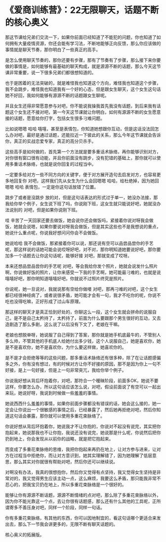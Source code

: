 # 《爱商训练营》：22无限聊天，话题不断的核心奥义

那这节课给兄弟们交流一下，如果你前面已经知道了不能犯的问题，你也知道了如何拥有大量疫情资源，你还会能有学习法，不断地能够正向反馈，那么你应该做的事情就是聊天节奏，那你明白了一些真正的高手。

是怎么使用聊天节奏的，那你还要有步骤，那有了节奏有了步骤，那么接下来你要做的事情是，如何能够有最基础的聊天构成，就是源源不断的话题，那么今天这节课非常重要，说一下很多兄弟们都很想知道的。

也于是困着的无法突破的，就是难怪我也知道这个方向，难怪我也知道这个步骤，我不会跳步，难怪我也知道我有一个好的心态，但是跟女生聊天，这个女生这句话她不好回，我如何能够有源源不断的话题跟女生聊呢。

并且女生还得非常愿意参与对吧，你不能说我操我首先我没有话题，到后来我有话题这个女生还不接对吧，第一今天这节课就让你明白，如何有源源不断的女生愿意接的话题，愿意给你打字，包括女生很多刁难问题。

比如说嗯嗯 哈哈 嘻嘻，甚至是表情包，你知道她想跟你互动，但是这话没法回怎么办对吧，最好是通过话题，还能拉近一下彼此的关系，那么今年这节课就会告诉你，真正的实战恋爱专家，真正的高分贝杀手。

这些高手是如何做的，首先第一个方法就是要多重话术脉络，再你能够识别对方，对你很有窗口很有动能，并且你前面没有跳步，没有犯错的基础上，那你就可以使用多重话术脉络，也就是说你回复的过程当中。

一定要多给对方一些不同方向的关键字，便于对方展开造句去启发对方，也容易更多地回复你 对吧，这样我们先从女生为什么会回嗯嗯 哈哈，给杜绝掉，因为她回嗯嗯 哈哈 表情包，一定是你这句话放错了位置。

跳步了或者是没跳步 放的对，但是这句话表达的形式过于单一，她没办法接，那我给你举个例子，女生说下班了吗，你说刚下班，这女生就只能说好吧，她就没办法说别的 对吧，但是如果你说刚下班。

哇 辛苦了一天回家还要去做饭，她会说你还会做饭吗，紧接着你说对呀我会做饭，她就会说嗯，如果你要说对呀我会做饭，但是其实这些也不是我想说的重点，她说什么重点呢，你说我好想问问你会不会做饭。

她说哈哈 我不会做饭，那紧接着你可以说，那还说有空可以品尝品尝你的手艺呢，那这样说的话她可能会说哎呀好吧，对不对，那你明知道她要说好吧，那你要加多一个话题去让你这句话呢，能够好接 对吧，那就变成了哎呀。

本来还想品尝品尝你的手艺呢 对吧，等会我给你发个照片，她就会说发什么照片啊，你说做好饭的照片，让你来感受一下我的手艺啊，她可能最刁难的，也就是说嘻嘻好吧，那你明知道嘻嘻好吧，你就说不过照片终究是照片。

你说呢，她一旦说对，我就说那有空给你做喽 对吧，那再刁难的对吧，这个女生都已经很神经病了，或者说很矛盾，她可能才会有一句，我才不吃你的呢，你说不吃也没得吃嘛，正好形成了过山车原理。

那这样的聊天才是真正恰到好处的，你聊这么一段，这个女生就会拼命的说服自己，是不是自己太矜持了，太矜持了，前面为什么要跟那个男生很好的互动，又去造剧造了那么多剧，这么说了以后没有下文了，老娘在干嘛。

老娘也想脱单呀，她说服了自己得到了答案，那你就是她手机底最牛的，不管别人多么帅，不管其他的手机底人给她付出多少钱，这个人说服自己，她是喜欢你，她是不是喜欢你，她不是喜欢你，为什么要这样做，她喜欢你的。

是不是才会拒绝等等的这些问题，那多重话术脉络还有很多种，除了在让话题感偏多之外，你有没有想过，有的时候对方让你不好接的原因，那不是因为你上一句不好接，是上一句好接，但是上一句非常突兀，我给你举个例子。

你说我好想从背后环抱着你，对吧，那符合一个暧昧阶段，前面多OK，她说不要这样，你要怎么办，所以这句话应该怎么说，对吧，假设前面说了有空可以一起出来玩，她说好呀，我说到时候做一些羞羞的事情。

她说西西什么羞羞的事情，如果你前面步骤都没有错误的话，她会这么接的，她一定会让你说出一个很敏感的事情之后，已经暴露了，然后她再拒绝对吧，然后你知道这句话会暴露，那你就可以使用多重花束脉络了。

你说好想从背后环抱着你，她说我才不让你抱的，你说对不起没有说完，其实把你抱起来，她说那我也不让你抱，我说还没有说完，她说那是什么呢，你说然后把你扔到地上，你会发现从以前你的战略，就是把它抱起来。

而变成了多重花束脉络的思维，我把你抱起来再扔在地上，让对方参与进来，让对方在过程当中拒绝你，而让对方意识到，她其实理解错了，因为她理解了低层意思，那么其实对你就很有帮助对吧，然后你还可以继续说。

对啊没有办法，我真的很想抱你，然后你又觉得有点坚持，我又觉得女生坚持是非常对的，我又觉得男生应该主动一点，这么麻烦，我要这么矛盾，那只能我非常不忍心的，把我宝贝扔在地上，所以多重花束脉络是一个很好的。

能够让你有源源不断话题，源源不断情绪的点对吧，那么除了多重花束脉络以外，因为你不能光靠这一个点，去让你很有话题感，那么还有什么其他的工具呢，正所谓寄多不善压身对吧，同样一个阶段，同样一句话。

你有多重花束脉络，有其他的东西，你可以因地制宜的，看这句话哪个更适合来发出去，那么下一节我会讲更多的，无限不断有聊天话题的。

核心奥义的拓展版。